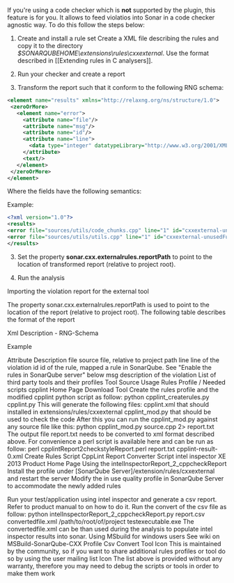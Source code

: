 If you're using a code checker which is **not** supported by the plugin, this feature is for you. It allows to feed violatios into Sonar in a code checker agnostic way. To do this follow the steps below:

1. Create and install a rule set
Create a XML file describing the rules and copy it to the directory 
_$SONARQUBEHOME\extensions\rules\cxxexternal_. Use the format described in [[Extending rules in C analysers]].

2. Run your checker and create a report 

3. Transform the report such that it conform to the following RNG schema:
```XML
<element name="results" xmlns="http://relaxng.org/ns/structure/1.0">
 <zeroOrMore>
   <element name="error">
     <attribute name="file"/>
     <attribute name="msg"/>
     <attribute name="id"/>
     <attribute name="line">
       <data type="integer" datatypeLibrary="http://www.w3.org/2001/XMLSchema-datatypes" />
     </attribute>
     <text/>
   </element>
 </zeroOrMore>
</element>
```

Where the fields have the following semantics:


Example:
```XML
<?xml version="1.0"?>
<results>
<error file="sources/utils/code_chunks.cpp" line="1" id="cxxexternal-unusedFunction" msg="The function 'foo' is never used"/>
<error file="sources/utils/utils.cpp" line="1" id="cxxexternal-unusedFunction" msg="The function 'utils' is never used"/>
</results>
```

3. Set the property **sonar.cxx.externalrules.reportPath** to point to the location of transformed report (relative to project root). 

4. Run the analysis

Importing the violation report for the external tool

The property sonar.cxx.externalrules.reportPath is used to point to the location of the report (relative to project root). The following table describes the format of the report

Xml Description - RNG-Schema

Example
<element name="results" xmlns="http://relaxng.org/ns/structure/1.0">
 <zeroOrMore>
   <element name="error">
     <attribute name="file"/>
     <attribute name="msg"/>
     <attribute name="id"/>
     <attribute name="line">
       <data type="integer" datatypeLibrary="http://www.w3.org/2001/XMLSchema-datatypes" />
     </attribute>
     <text/>
   </element>
 </zeroOrMore>
</element>
<?xml version="1.0"?>
<results>
<error file="sources/utils/code_chunks.cpp" line="1" id="cxxexternal-unusedFunction" msg="The function 'foo' is never used"/>
<error file="sources/utils/utils.cpp" line="1" id="cxxexternal-unusedFunction" msg="The function 'utils' is never used"/>
</results>
Attribute	
Description
file	source file, relative to project path
line	line of the violation
id	id of the rule, mapped a rule in SonarQube. See "Enable the rules in SonarQube server" below
msg	description of the violation
List of third party tools and their profiles
Tool
Source
Usage
Rules Profile / Needed scripts
cpplint	
Home Page
Download Tool
Create the rules profile and the modified cpplint python script as follow:
python cpplint_createrules.py cpplint.py
This will generate the following files:
cpplint.xml that should installed in extensions/rules/cxxexternal
cpplint_mod.py that should be used to check the code
After this you can run the cpplint_mod.py against any source file like this:
python cpplint_mod.py source.cpp 2> report.txt
The output file report.txt needs to be converted to xml format described above. For convenience a perl script is available here and can be run as follow:
perl cpplintReport2checkstyleReport.perl report.txt cpplint-result-0.xml
Create Rules Script
CppLint Report Converter Script
intel inspector XE 2013	Product Home Page	
Using the intelInspectorReport_2_cppcheckReport
Install the profile under [SonarQube Server]/extension/rules/cxxexternal and restart the server
Modify the in use quality profile in SonarQube Server to accommodate the newly added rules

Run your test/application using intel inspector and generate a csv report. Refer to product manual to on how to do it.
Run the convert of the csv file as follow:
python intelInspectorReport_2_cppcheckReport.py report.csv convertedfile.xml /path/to/root/of/project testexecutable.exe
The convertedfile.xml can be than used during the analysis to populate intel inspector results into sonar.
Using MSbuild for windows users
See wiki on MSBuild-SonarQube-CXX
Profile
Csv Convert Tool
Icon
This is maintained by the community, so if you want to share additional rules profiles or tool do so by using the user mailing list
Icon
The list above is provided without any warranty, therefore you may need to debug the scripts or tools in order to make them work